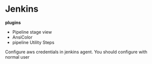 # Jenkins

**plugins**
* Pipeline stage view
* AnsiColor
* pipeline Utility Steps

Configure aws credentials in jenkins agent. You should configure with normal user